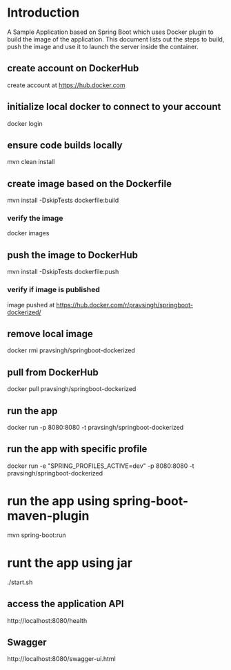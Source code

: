# Introduction
A Sample Application based on Spring Boot which uses Docker plugin to 
build the image of the application.
This document lists out the steps to build, push the image and use it to launch the
server inside the container.


## create account on DockerHub
create account at https://hub.docker.com

## initialize local docker to connect to your account
docker login

## ensure code builds locally
mvn clean install


## create image based on the Dockerfile
mvn install -DskipTests dockerfile:build

### verify the image
docker images

## push the image to DockerHub
mvn install -DskipTests dockerfile:push

### verify if image is published
image pushed at https://hub.docker.com/r/pravsingh/springboot-dockerized/

## remove local image
docker rmi pravsingh/springboot-dockerized

## pull from DockerHub
docker pull pravsingh/springboot-dockerized

## run the app
docker run -p 8080:8080 -t pravsingh/springboot-dockerized

## run the app with specific profile
docker run -e "SPRING_PROFILES_ACTIVE=dev" -p 8080:8080 -t pravsingh/springboot-dockerized

# run the app using spring-boot-maven-plugin
mvn spring-boot:run

# runt the app using jar
./start.sh

## access the application API
http://localhost:8080/health

## Swagger
http://localhost:8080/swagger-ui.html

